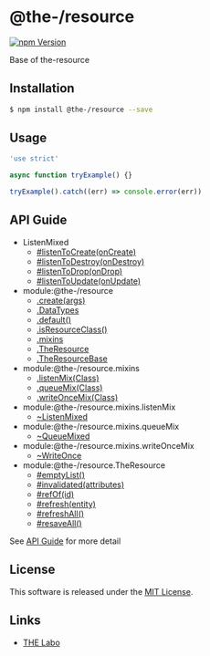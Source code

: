 @the-/resource
==========

<!---
This file is generated by @the-/templates. Do not update manually.
--->

<!-- Badge Start -->
<a name="badges"></a>

[![npm Version][bd_npm_shield_url]][bd_npm_url]

[bd_repo_url]: https://github.com/the-labo/the
[bd_npm_url]: http://www.npmjs.org/package/@the-/resource
[bd_npm_shield_url]: http://img.shields.io/npm/v/@the-/resource.svg?style=flat

<!-- Badge End -->


<!-- Description Start -->
<a name="description"></a>

Base of the-resource

<!-- Description End -->


<!-- Overview Start -->
<a name="overview"></a>




<!-- Overview End -->


<!-- Sections Start -->
<a name="sections"></a>

<!-- Section from "doc/readme/01.Installation.md.hbs" Start -->

<a name="section-doc-readme-01-installation-md"></a>

Installation
-----

```bash
$ npm install @the-/resource --save
```


<!-- Section from "doc/readme/01.Installation.md.hbs" End -->

<!-- Section from "doc/readme/02.Usage.md.hbs" Start -->

<a name="section-doc-readme-02-usage-md"></a>

Usage
---------

```javascript
'use strict'

async function tryExample() {}

tryExample().catch((err) => console.error(err))

```


<!-- Section from "doc/readme/02.Usage.md.hbs" End -->


<!-- Sections Start -->

<a name="api"></a>

## API Guide


- ListenMixed
  - [#listenToCreate(onCreate)](./doc/api/api.md#ListenMixed#listenToCreate)
  - [#listenToDestroy(onDestroy)](./doc/api/api.md#ListenMixed#listenToDestroy)
  - [#listenToDrop(onDrop)](./doc/api/api.md#ListenMixed#listenToDrop)
  - [#listenToUpdate(onUpdate)](./doc/api/api.md#ListenMixed#listenToUpdate)
- module:@the-/resource
  - [.create(args)](./doc/api/api.md#module_@the-/resource.create)
  - [.DataTypes](./doc/api/api.md#module_@the-/resource.DataTypes)
  - [.default()](./doc/api/api.md#module_@the-/resource.default)
  - [.isResourceClass()](./doc/api/api.md#module_@the-/resource.isResourceClass)
  - [.mixins](./doc/api/api.md#module_@the-/resource.mixins)
  - [.TheResource](./doc/api/api.md#module_@the-/resource.TheResource)
  - [.TheResourceBase](./doc/api/api.md#module_@the-/resource.TheResourceBase)
- module:@the-/resource.mixins
  - [.listenMix(Class)](./doc/api/api.md#module_@the-/resource.mixins.listenMix)
  - [.queueMix(Class)](./doc/api/api.md#module_@the-/resource.mixins.queueMix)
  - [.writeOnceMix(Class)](./doc/api/api.md#module_@the-/resource.mixins.writeOnceMix)
- module:@the-/resource.mixins.listenMix
  - [~ListenMixed](./doc/api/api.md#module_@the-/resource.mixins.listenMix~ListenMixed)
- module:@the-/resource.mixins.queueMix
  - [~QueueMixed](./doc/api/api.md#module_@the-/resource.mixins.queueMix~QueueMixed)
- module:@the-/resource.mixins.writeOnceMix
  - [~WriteOnce](./doc/api/api.md#module_@the-/resource.mixins.writeOnceMix~WriteOnce)
- module:@the-/resource.TheResource
  - [#emptyList()](./doc/api/api.md#module_@the-/resource.TheResource#emptyList)
  - [#invalidated(attributes)](./doc/api/api.md#module_@the-/resource.TheResource#invalidated)
  - [#refOf(id)](./doc/api/api.md#module_@the-/resource.TheResource#refOf)
  - [#refresh(entity)](./doc/api/api.md#module_@the-/resource.TheResource#refresh)
  - [#refreshAll()](./doc/api/api.md#module_@the-/resource.TheResource#refreshAll)
  - [#resaveAll()](./doc/api/api.md#module_@the-/resource.TheResource#resaveAll)

See [API Guide](./doc/api/api.md) for more detail


<!-- LICENSE Start -->
<a name="license"></a>

License
-------
This software is released under the [MIT License](https://github.com/the-labo/the/blob/master/LICENSE).

<!-- LICENSE End -->


<!-- Links Start -->
<a name="links"></a>

Links
------

+ [THE Labo][the_labo_url]

[the_labo_url]: https://github.com/the-labo

<!-- Links End -->
